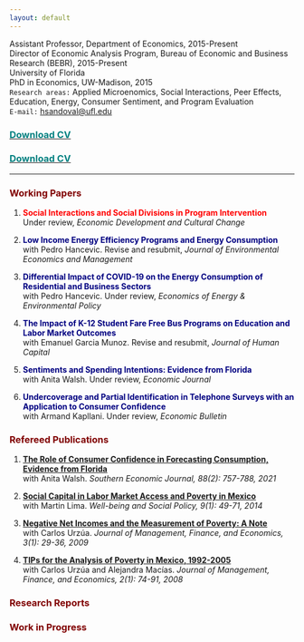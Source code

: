 ```yaml
---
layout: default
---
```


Assistant Professor, Department of Economics, 2015-Present  
Director of Economic Analysis Program, Bureau of Economic and Business Research (BEBR), 2015-Present  
University of Florida  
PhD in Economics, UW-Madison, 2015  
`Research areas:` Applied Microenomics, Social Interactions, Peer Effects, Education, Energy, Consumer Sentiment, and Program Evaluation  
`E-mail:` hsandoval@ufl.edu 

### [<span style="color: teal"> Download CV </span>](https://github.com/hhsandoval/hhsandoval.github.io/blob/main/202112%20CV%20HS.pdf)

### <a href="https://hhsandoval.github.io/cvhhsg.pdf" target="_blank"> <span style="color: teal"> Download CV </span> </a>

<!-- (https://github.com/hhsandoval/hhsandoval.github.io/files/7698132/202111.CV.HS.pdf) -->

* * *

### <span style="color: maroon"> Working Papers </span>

1. <span style="color:red"> **Social Interactions and Social Divisions in Program Intervention** </span>  
   Under review, *Economic Development and Cultural Change*

2.  <span style="color: navy"> **Low Income Energy Efficiency Programs and Energy Consumption** </span>  
   with Pedro Hancevic. Revise and resubmit, *Journal of Environmental Economics and Management*

3.  <span style="color: navy"> **Differential Impact of COVID-19 on the Energy Consumption of Residential and Business Sectors** </span>  
   with Pedro Hancevic. Under review, *Economics of Energy & Environmental Policy*

4.  <span style="color: navy"> **The Impact of K-12 Student Fare Free Bus Programs on Education and Labor Market Outcomes** </span>  
   with Emanuel Garcia Munoz. Revise and resubmit, *Journal of Human Capital*

5.  <span style="color: navy"> **Sentiments and Spending Intentions: Evidence from Florida** </span>  
   with Anita Walsh. Under review, *Economic Journal*

6.  <span style="color: navy"> **Undercoverage and Partial Identification in Telephone Surveys with an Application to Consumer Confidence** </span>  
   with Armand Kapllani. Under review, *Economic Bulletin*

### <span style="color: maroon"> Refereed Publications </span>

1. **[The Role of Consumer Confidence in Forecasting Consumption, Evidence from Florida](https://doi.org/10.1002/soej.12528)**  
   with Anita Walsh. *Southern Economic Journal, 88(2): 757-788, 2021*

2. **[Social Capital in Labor Market Access and Poverty in Mexico](http://biblioteca.ciess.org/adiss/r458/social_capital_in_labor_market_access_and_poverty_in_mexico)**  
  with Martin Lima. *Well-being and Social Policy, 9(1): 49-71, 2014*

3. **[Negative Net Incomes and the Measurement of Poverty: A Note](https://ideas.repec.org/a/ega/rafega/200903.html)**  
   with Carlos Urzúa. *Journal of Management, Finance, and Economics, 3(1): 29-36, 2009*

4. **[TIPs for the Analysis of Poverty in Mexico, 1992-2005](https://ideas.repec.org/a/ega/rafega/200806.html)**  
   with Carlos Urzúa and Alejandra Macías. *Journal of Management, Finance, and Economics, 2(1): 74-91, 2008*

### <span style="color: maroon"> Research Reports </span>

### <span style="color: maroon"> Work in Progress </span>


<!-- ![Hector](https://user-images.githubusercontent.com/95992942/145701862-438f789f-30d0-4143-948b-695a9c4d9f90.jpg)

For more details see [Basic writing and formatting syntax](https://docs.github.com/en/github/writing-on-github/getting-started-with-writing-and-formatting-on-github/basic-writing-and-formatting-syntax).

### Jekyll Themes

Your Pages site will use the layout and styles from the Jekyll theme you have selected in your [repository settings](https://github.com/hhsandoval/hhsandoval.github.io/settings/pages). The name of this theme is saved in the Jekyll `_config.yml` configuration file.

### Support or Contact

Having trouble with Pages? Check out our [documentation](https://docs.github.com/categories/github-pages-basics/) or [contact support](https://support.github.com/contact) and we’ll help you sort it out.
 -->

